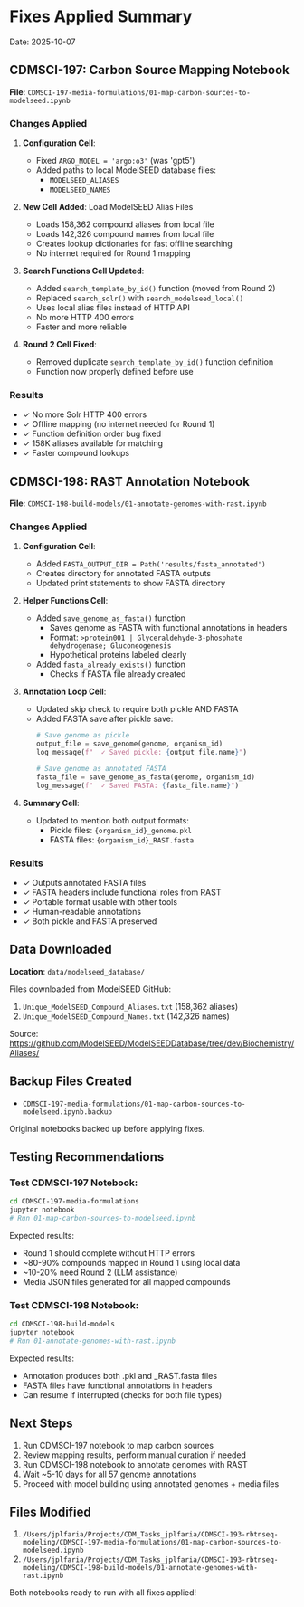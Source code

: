 # Fixes Applied Summary

Date: 2025-10-07

## CDMSCI-197: Carbon Source Mapping Notebook

**File**: `CDMSCI-197-media-formulations/01-map-carbon-sources-to-modelseed.ipynb`

### Changes Applied

1. **Configuration Cell**:
   - Fixed `ARGO_MODEL = 'argo:o3'` (was 'gpt5')
   - Added paths to local ModelSEED database files:
     - `MODELSEED_ALIASES`
     - `MODELSEED_NAMES`

2. **New Cell Added**: Load ModelSEED Alias Files
   - Loads 158,362 compound aliases from local file
   - Loads 142,326 compound names from local file
   - Creates lookup dictionaries for fast offline searching
   - No internet required for Round 1 mapping

3. **Search Functions Cell Updated**:
   - Added `search_template_by_id()` function (moved from Round 2)
   - Replaced `search_solr()` with `search_modelseed_local()`
   - Uses local alias files instead of HTTP API
   - No more HTTP 400 errors
   - Faster and more reliable

4. **Round 2 Cell Fixed**:
   - Removed duplicate `search_template_by_id()` function definition
   - Function now properly defined before use

### Results

- ✓ No more Solr HTTP 400 errors
- ✓ Offline mapping (no internet needed for Round 1)
- ✓ Function definition order bug fixed
- ✓ 158K aliases available for matching
- ✓ Faster compound lookups

## CDMSCI-198: RAST Annotation Notebook

**File**: `CDMSCI-198-build-models/01-annotate-genomes-with-rast.ipynb`

### Changes Applied

1. **Configuration Cell**:
   - Added `FASTA_OUTPUT_DIR = Path('results/fasta_annotated')`
   - Creates directory for annotated FASTA outputs
   - Updated print statements to show FASTA directory

2. **Helper Functions Cell**:
   - Added `save_genome_as_fasta()` function
     - Saves genome as FASTA with functional annotations in headers
     - Format: `>protein001 | Glyceraldehyde-3-phosphate dehydrogenase; Gluconeogenesis`
     - Hypothetical proteins labeled clearly
   - Added `fasta_already_exists()` function
     - Checks if FASTA file already created

3. **Annotation Loop Cell**:
   - Updated skip check to require both pickle AND FASTA
   - Added FASTA save after pickle save:
     ```python
     # Save genome as pickle
     output_file = save_genome(genome, organism_id)
     log_message(f"  ✓ Saved pickle: {output_file.name}")

     # Save genome as annotated FASTA
     fasta_file = save_genome_as_fasta(genome, organism_id)
     log_message(f"  ✓ Saved FASTA: {fasta_file.name}")
     ```

4. **Summary Cell**:
   - Updated to mention both output formats:
     - Pickle files: `{organism_id}_genome.pkl`
     - FASTA files: `{organism_id}_RAST.fasta`

### Results

- ✓ Outputs annotated FASTA files
- ✓ FASTA headers include functional roles from RAST
- ✓ Portable format usable with other tools
- ✓ Human-readable annotations
- ✓ Both pickle and FASTA preserved

## Data Downloaded

**Location**: `data/modelseed_database/`

Files downloaded from ModelSEED GitHub:
1. `Unique_ModelSEED_Compound_Aliases.txt` (158,362 aliases)
2. `Unique_ModelSEED_Compound_Names.txt` (142,326 names)

Source: https://github.com/ModelSEED/ModelSEEDDatabase/tree/dev/Biochemistry/Aliases/

## Backup Files Created

- `CDMSCI-197-media-formulations/01-map-carbon-sources-to-modelseed.ipynb.backup`

Original notebooks backed up before applying fixes.

## Testing Recommendations

### Test CDMSCI-197 Notebook:
```bash
cd CDMSCI-197-media-formulations
jupyter notebook
# Run 01-map-carbon-sources-to-modelseed.ipynb
```

Expected results:
- Round 1 should complete without HTTP errors
- ~80-90% compounds mapped in Round 1 using local data
- ~10-20% need Round 2 (LLM assistance)
- Media JSON files generated for all mapped compounds

### Test CDMSCI-198 Notebook:
```bash
cd CDMSCI-198-build-models
jupyter notebook
# Run 01-annotate-genomes-with-rast.ipynb
```

Expected results:
- Annotation produces both .pkl and _RAST.fasta files
- FASTA files have functional annotations in headers
- Can resume if interrupted (checks for both file types)

## Next Steps

1. Run CDMSCI-197 notebook to map carbon sources
2. Review mapping results, perform manual curation if needed
3. Run CDMSCI-198 notebook to annotate genomes with RAST
4. Wait ~5-10 days for all 57 genome annotations
5. Proceed with model building using annotated genomes + media files

## Files Modified

1. `/Users/jplfaria/Projects/CDM_Tasks_jplfaria/CDMSCI-193-rbtnseq-modeling/CDMSCI-197-media-formulations/01-map-carbon-sources-to-modelseed.ipynb`
2. `/Users/jplfaria/Projects/CDM_Tasks_jplfaria/CDMSCI-193-rbtnseq-modeling/CDMSCI-198-build-models/01-annotate-genomes-with-rast.ipynb`

Both notebooks ready to run with all fixes applied!
